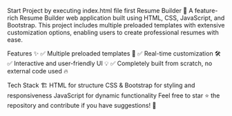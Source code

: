Start Project by executing index.html file first
Resume Builder 🚀
A feature-rich Resume Builder web application built using HTML, CSS, JavaScript, and Bootstrap. This project includes multiple preloaded templates with extensive customization options, enabling users to create professional resumes with ease.

Features ✨
✅ Multiple preloaded templates 🎨
✅ Real-time customization 🛠️
✅ Interactive and user-friendly UI 💡
✅ Completely built from scratch, no external code used 🔥

Tech Stack 🏗️
HTML for structure
CSS & Bootstrap for styling and responsiveness
JavaScript for dynamic functionality
Feel free to star ⭐ the repository and contribute if you have suggestions! 🚀

